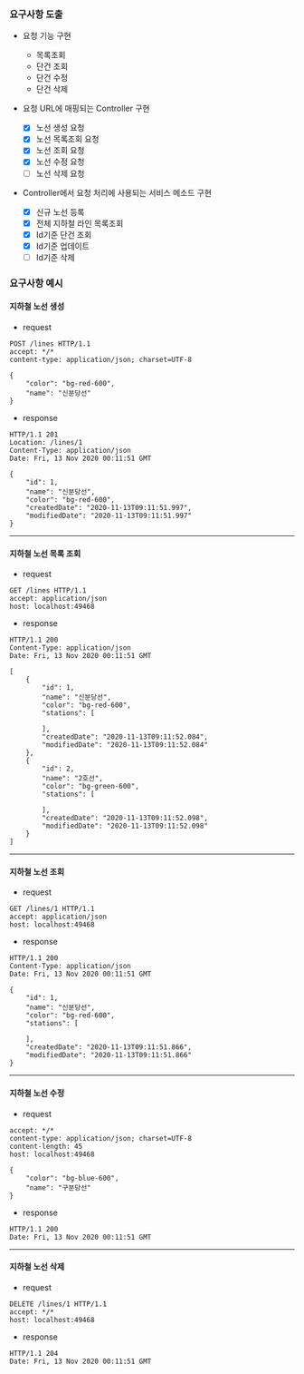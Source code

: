 ### 요구사항 도출
- 요청 기능 구현
    + 목록조회 
    + 단건 조회
    + 단건 수정
    + 단건 삭제

- 요청 URL에 매핑되는 Controller 구현
    + [X] 노선 생성 요청
    + [X] 노선 목록조회 요청
    + [X] 노선 조회 요청
    + [X] 노선 수정 요청
    + [ ] 노선 삭제 요청
- Controller에서 요청 처리에 사용되는 서비스 메소드 구현
    + [X] 신규 노선 등록
    + [X] 전체 지하철 라인 목록조회
    + [X] Id기준 단건 조회
    + [X] Id기준 업데이트
    + [ ] Id기준 삭제

### 요구사항 예시
#### 지하철 노선 생성 
- request
```
POST /lines HTTP/1.1
accept: */*
content-type: application/json; charset=UTF-8

{
    "color": "bg-red-600",
    "name": "신분당선"
}
```
- response
```
HTTP/1.1 201 
Location: /lines/1
Content-Type: application/json
Date: Fri, 13 Nov 2020 00:11:51 GMT

{
    "id": 1,
    "name": "신분당선",
    "color": "bg-red-600",
    "createdDate": "2020-11-13T09:11:51.997",
    "modifiedDate": "2020-11-13T09:11:51.997"
}
```
---
#### 지하철 노선 목록 조회
- request
```
GET /lines HTTP/1.1
accept: application/json
host: localhost:49468
```
- response
```
HTTP/1.1 200 
Content-Type: application/json
Date: Fri, 13 Nov 2020 00:11:51 GMT

[
    {
        "id": 1,
        "name": "신분당선",
        "color": "bg-red-600",
        "stations": [
            
        ],
        "createdDate": "2020-11-13T09:11:52.084",
        "modifiedDate": "2020-11-13T09:11:52.084"
    },
    {
        "id": 2,
        "name": "2호선",
        "color": "bg-green-600",
        "stations": [
            
        ],
        "createdDate": "2020-11-13T09:11:52.098",
        "modifiedDate": "2020-11-13T09:11:52.098"
    }
]
```
---
#### 지하철 노선 조회
- request
```
GET /lines/1 HTTP/1.1
accept: application/json
host: localhost:49468
```
- response
```
HTTP/1.1 200 
Content-Type: application/json
Date: Fri, 13 Nov 2020 00:11:51 GMT

{
    "id": 1,
    "name": "신분당선",
    "color": "bg-red-600",
    "stations": [
        
    ],
    "createdDate": "2020-11-13T09:11:51.866",
    "modifiedDate": "2020-11-13T09:11:51.866"
}
```
---
#### 지하철 노선 수정
- request
```PUT /lines/1 HTTP/1.1
accept: */*
content-type: application/json; charset=UTF-8
content-length: 45
host: localhost:49468

{
    "color": "bg-blue-600",
    "name": "구분당선"
}
```
- response
```
HTTP/1.1 200 
Date: Fri, 13 Nov 2020 00:11:51 GMT
```
---
#### 지하철 노선 삭제
- request
```
DELETE /lines/1 HTTP/1.1
accept: */*
host: localhost:49468
```
- response
```
HTTP/1.1 204 
Date: Fri, 13 Nov 2020 00:11:51 GMT
```
